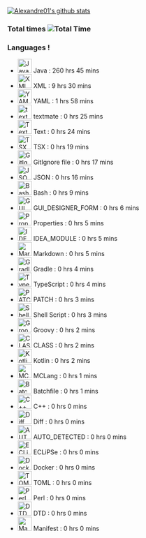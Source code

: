 [![Alexandre01's github stats](https://github-readme-stats.vercel.app/api?username=Alexandre01Dev&theme=dracula&count_private=true)](https://github.com/anuraghazra/github-readme-stats)
<!--
**Alexandre01Dev/Alexandre01Dev** is a ✨ _special_ ✨ repository because its `README.md` (this file) appears on your GitHub profile.

Here are some ideas to get you started:

- 🔭 I’m currently working on ...
- 🌱 I’m currently learning ...
- 👯 I’m looking to collaborate on ...
- 🤔 I’m looking for help with ...
- 💬 Ask me about ...
- 📫 How to reach me: ...
- 😄 Pronouns: ...
- ⚡ Fun fact: ...
-->


### Total times ![Total Time](https://img.shields.io/endpoint?url=https://wakapi.taillet.net/api/compat/shields/v1/Alexandre/interval:all_time&label=All%20time&color=blue)
### Languages !
- <img src="https://cdn.jsdelivr.net/gh/devicons/devicon@latest/icons/java/java-original.svg" alt="Java" width="32" height="32"> Java : 260 hrs 45 mins
- <img src="https://cdn.jsdelivr.net/gh/devicons/devicon@latest/icons/xml/xml-original.svg" alt="XML" width="32" height="32"> XML : 9 hrs 30 mins
- <img src="https://cdn.jsdelivr.net/gh/devicons/devicon@latest/icons/yaml/yaml-original.svg" alt="YAML" width="32" height="32"> YAML : 1 hrs 58 mins
- <img src="https://cdn.jsdelivr.net/gh/devicons/devicon@latest/icons/textmate/textmate-original.svg" alt="textmate" width="32" height="32"> textmate : 0 hrs 25 mins
- <img src="https://cdn.jsdelivr.net/gh/devicons/devicon@latest/icons/text/text-original.svg" alt="Text" width="32" height="32"> Text : 0 hrs 24 mins
- <img src="https://cdn.jsdelivr.net/gh/devicons/devicon@latest/icons/tsx/tsx-original.svg" alt="TSX" width="32" height="32"> TSX : 0 hrs 19 mins
- <img src="https://cdn.jsdelivr.net/gh/devicons/devicon@latest/icons/gitignore file/gitignore file-original.svg" alt="GitIgnore file" width="32" height="32"> GitIgnore file : 0 hrs 17 mins
- <img src="https://cdn.jsdelivr.net/gh/devicons/devicon@latest/icons/json/json-original.svg" alt="JSON" width="32" height="32"> JSON : 0 hrs 16 mins
- <img src="https://cdn.jsdelivr.net/gh/devicons/devicon@latest/icons/bash/bash-original.svg" alt="Bash" width="32" height="32"> Bash : 0 hrs 9 mins
- <img src="https://cdn.jsdelivr.net/gh/devicons/devicon@latest/icons/gui_designer_form/gui_designer_form-original.svg" alt="GUI_DESIGNER_FORM" width="32" height="32"> GUI_DESIGNER_FORM : 0 hrs 6 mins
- <img src="https://cdn.jsdelivr.net/gh/devicons/devicon@latest/icons/properties/properties-original.svg" alt="Properties" width="32" height="32"> Properties : 0 hrs 5 mins
- <img src="https://cdn.jsdelivr.net/gh/devicons/devicon@latest/icons/idea_module/idea_module-original.svg" alt="IDEA_MODULE" width="32" height="32"> IDEA_MODULE : 0 hrs 5 mins
- <img src="https://cdn.jsdelivr.net/gh/devicons/devicon@latest/icons/markdown/markdown-original.svg" alt="Markdown" width="32" height="32"> Markdown : 0 hrs 5 mins
- <img src="https://cdn.jsdelivr.net/gh/devicons/devicon@latest/icons/gradle/gradle-original.svg" alt="Gradle" width="32" height="32"> Gradle : 0 hrs 4 mins
- <img src="https://cdn.jsdelivr.net/gh/devicons/devicon@latest/icons/typescript/typescript-original.svg" alt="TypeScript" width="32" height="32"> TypeScript : 0 hrs 4 mins
- <img src="https://cdn.jsdelivr.net/gh/devicons/devicon@latest/icons/patch/patch-original.svg" alt="PATCH" width="32" height="32"> PATCH : 0 hrs 3 mins
- <img src="https://cdn.jsdelivr.net/gh/devicons/devicon@latest/icons/shell script/shell script-original.svg" alt="Shell Script" width="32" height="32"> Shell Script : 0 hrs 3 mins
- <img src="https://cdn.jsdelivr.net/gh/devicons/devicon@latest/icons/groovy/groovy-original.svg" alt="Groovy" width="32" height="32"> Groovy : 0 hrs 2 mins
- <img src="https://cdn.jsdelivr.net/gh/devicons/devicon@latest/icons/class/class-original.svg" alt="CLASS" width="32" height="32"> CLASS : 0 hrs 2 mins
- <img src="https://cdn.jsdelivr.net/gh/devicons/devicon@latest/icons/kotlin/kotlin-original.svg" alt="Kotlin" width="32" height="32"> Kotlin : 0 hrs 2 mins
- <img src="https://cdn.jsdelivr.net/gh/devicons/devicon@latest/icons/mclang/mclang-original.svg" alt="MCLang" width="32" height="32"> MCLang : 0 hrs 1 mins
- <img src="https://cdn.jsdelivr.net/gh/devicons/devicon@latest/icons/batchfile/batchfile-original.svg" alt="Batchfile" width="32" height="32"> Batchfile : 0 hrs 1 mins
- <img src="https://cdn.jsdelivr.net/gh/devicons/devicon@latest/icons/c++/c++-original.svg" alt="C++" width="32" height="32"> C++ : 0 hrs 0 mins
- <img src="https://cdn.jsdelivr.net/gh/devicons/devicon@latest/icons/diff/diff-original.svg" alt="Diff" width="32" height="32"> Diff : 0 hrs 0 mins
- <img src="https://cdn.jsdelivr.net/gh/devicons/devicon@latest/icons/auto_detected/auto_detected-original.svg" alt="AUTO_DETECTED" width="32" height="32"> AUTO_DETECTED : 0 hrs 0 mins
- <img src="https://cdn.jsdelivr.net/gh/devicons/devicon@latest/icons/eclipse/eclipse-original.svg" alt="ECLiPSe" width="32" height="32"> ECLiPSe : 0 hrs 0 mins
- <img src="https://cdn.jsdelivr.net/gh/devicons/devicon@latest/icons/docker/docker-original.svg" alt="Docker" width="32" height="32"> Docker : 0 hrs 0 mins
- <img src="https://cdn.jsdelivr.net/gh/devicons/devicon@latest/icons/toml/toml-original.svg" alt="TOML" width="32" height="32"> TOML : 0 hrs 0 mins
- <img src="https://cdn.jsdelivr.net/gh/devicons/devicon@latest/icons/perl/perl-original.svg" alt="Perl" width="32" height="32"> Perl : 0 hrs 0 mins
- <img src="https://cdn.jsdelivr.net/gh/devicons/devicon@latest/icons/dtd/dtd-original.svg" alt="DTD" width="32" height="32"> DTD : 0 hrs 0 mins
- <img src="https://cdn.jsdelivr.net/gh/devicons/devicon@latest/icons/manifest/manifest-original.svg" alt="Manifest" width="32" height="32"> Manifest : 0 hrs 0 mins


